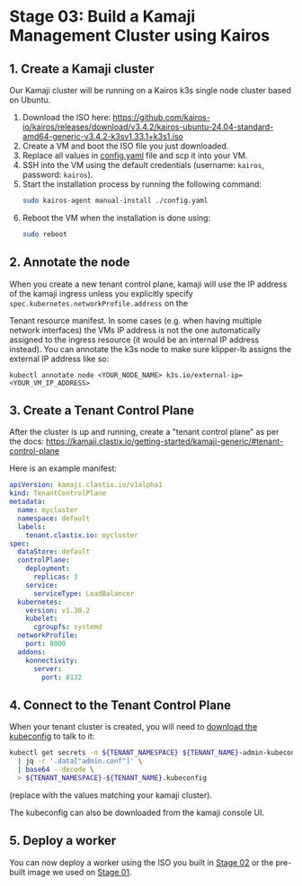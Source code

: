 # Stage 03: Build a Kamaji Management Cluster using Kairos

## 1. Create a Kamaji cluster

Our Kamaji cluster will be running on a Kairos k3s single node cluster based on Ubuntu.

1. Download the ISO here: https://github.com/kairos-io/kairos/releases/download/v3.4.2/kairos-ubuntu-24.04-standard-amd64-generic-v3.4.2-k3sv1.33.1+k3s1.iso
2. Create a VM and boot the ISO file you just downloaded.
3. Replace all values in [config.yaml](./config.yaml) file and scp it into your VM.
4. SSH into the VM using the default credentials (username: `kairos`, password: `kairos`).
5. Start the installation process by running the following command:
    ```bash
    sudo kairos-agent manual-install ./config.yaml
    ```
6. Reboot the VM when the installation is done using:
    ```bash
    sudo reboot
    ```

## 2. Annotate the node

When you create a new tenant control plane, kamaji will use the IP address of the kamaji ingress unless you explicitly specify `spec.kubernetes.networkProfile.address` on the

Tenant resource manifest. In some cases (e.g. when having multiple network
interfaces) the VMs IP address is not the one automatically assigned to the
ingress resource (it would be an internal IP address instead). You can annotate
the k3s node to make sure klipper-lb assigns the external IP address like so:

```
kubectl annotate node <YOUR_NODE_NAME> k3s.io/external-ip=<YOUR_VM_IP_ADDRESS>
```

## 3. Create a Tenant Control Plane

After the cluster is up and running, create a "tenant control plane" as per the docs: https://kamaji.clastix.io/getting-started/kamaji-generic/#tenant-control-plane

Here is an example manifest:

```yaml
apiVersion: kamaji.clastix.io/v1alpha1
kind: TenantControlPlane
metadata:
  name: mycluster
  namespace: default
  labels:
    tenant.clastix.io: mycluster
spec:
  dataStore: default
  controlPlane:
    deployment:
      replicas: 3
    service:
      serviceType: LoadBalancer
  kubernetes:
    version: v1.30.2
    kubelet:
      cgroupfs: systemd
  networkProfile:
    port: 8000
  addons:
    konnectivity:
      server:
        port: 8132
```

## 4. Connect to the Tenant Control Plane

When your tenant cluster is created, you will need to [download the kubeconfig](https://kamaji.clastix.io/getting-started/kamaji-aws/#working-with-tenant-control-plane) to talk to it:

```bash
kubectl get secrets -n ${TENANT_NAMESPACE} ${TENANT_NAME}-admin-kubeconfig -o json \
  | jq -r '.data["admin.conf"]' \
  | base64 --decode \
  > ${TENANT_NAMESPACE}-${TENANT_NAME}.kubeconfig
```

(replace with the values matching your kamaji cluster).

The kubeconfig can also be downloaded from the kamaji console UI.

## 5. Deploy a worker

You can now deploy a worker using the ISO you built in [Stage 02](/stage-02/README.md) or the pre-built image we used on [Stage 01](/stage-01/README.md).
